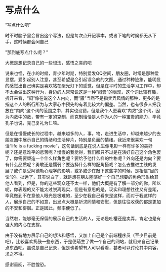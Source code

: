 # 写点什么

“写点什么吧”

时不时脑子里会冒出这个写法，但是每次点开记事本，或者下笔的时候都无从下手，这时候都会问自己

"那到底写点什么呢？"

大概是想记录自己的一些想法，感悟之类的吧

说来也怪，在小的时候，青少年时期，特别爱发QQ空间，朋友圈，时常是那种爱显摆，爱引起别人注意，甚至希望是会引起误会的的文图。通过种种迹象，能明显的感觉出自己确实是喜欢站在聚光灯下的感觉，但是在平时的生活学习工作中，却不太会做出这种行为，身边的人常常说这是一种“闷骚”的表现，这个词比较有趣，拆开来看，“闷”像在说这个人内向，而“骚”当然不是指卖弄风情的那种，更多的是指这个人的所行所为与大家心中预先的有着比较大的偏差。当然，也有很多人把我放在“内向”这个词的范围之中，其实也没错，但是我个人更喜欢“内敛”这个词，因为内敛中的敛，带有一定的克制，而克制恰恰是人作为人的一种宝贵的能力，毕竟孔子也说，克己复礼为仁嘛。

但是在慢慢成长的过程中，越来越多的人，事，物，走进生活中，却越来越少的去朋友圈中展示自己的情绪和生活碎片，特别是负面的情绪。我近来很喜欢一句话“life is a fucking movie”，这句话到底是在说人生像电影一样有许多的美好呢？还是意难平的悲苦呢？慢慢的我觉得，我们都只不过是在演好自己这个角色罢了，你需要塑造一个什么样角色呢？要给予他什么样的性格呢？外向还是内向？要有什么品质呢？勇敢还是懦弱？要选择什么样的配角搭戏？怎么去推进主线的发展？或许是受阿德勒心理学的影响，或多或少在敲下这些字的时候，是相信“目的论”的。扯远了，其实说白了，就是想在朋友圈演好一个自己想要的角色形象给其他人看到，但是，你的这些观众还不太一样，他们大概是有了解一部分的你，所以呢，你表现的又不能太过脱离现实，但是有意思的是，现实和理想往往又有差距，毕竟做到不在意他人眼光是极难的，至少在我自己看来是这样，而对于我这样的人，展示自己的不如意，出发点大概是祈求同情和安慰，但是往往收获的都是更加的不安和徘徊。正是因此，频率便低了。

当然啦，能够毫无保留的展示自己的生活的人，无论是吐槽还是卖弄，肯定也是有强大的内心在支撑。

由于没有地方展示自己的想法和感悟，又加上自己是个前端程序员（至少目前是吧），比较喜欢捣鼓一些东西，于是便萌生了做一个自己的网站，就用来自己记录点东西吧。虽说是自己记录，但是也希望有人可以看看，甚者可以讨论其中内容，求之不得。

感谢垂阅，不胜惶恐。




